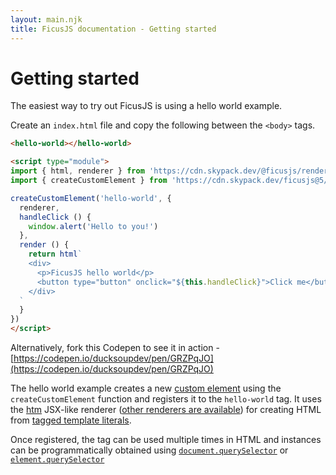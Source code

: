 ```yaml
---
layout: main.njk
title: FicusJS documentation - Getting started
---
```

# Getting started

The easiest way to try out FicusJS is using a hello world example.

Create an `index.html` file and copy the following between the `<body>` tags.

```html
<hello-world></hello-world>

<script type="module">
import { html, renderer } from 'https://cdn.skypack.dev/@ficusjs/renderers@5/htm'
import { createCustomElement } from 'https://cdn.skypack.dev/ficusjs@5/custom-element'

createCustomElement('hello-world', {
  renderer,
  handleClick () {
    window.alert('Hello to you!')
  },
  render () {
    return html`
    <div>
      <p>FicusJS hello world</p>
      <button type="button" onclick="${this.handleClick}">Click me</button>
    </div>
  `
  }
})
</script>
```

Alternatively, fork this Codepen to see it in action - [https://codepen.io/ducksoupdev/pen/GRZPqJO](https://codepen.io/ducksoupdev/pen/GRZPqJO)

The hello world example creates a new [custom element](https://developer.mozilla.org/en-US/docs/Web/Web_Components/Using_custom_elements) using the `createCustomElement` function and registers it to the `hello-world` tag. It uses the [htm](https://www.npmjs.com/package/htm) JSX-like renderer ([other renderers are available](/renderers/)) for creating HTML from [tagged template literals](https://developer.mozilla.org/en-US/docs/Web/JavaScript/Reference/Template_literals).

Once registered, the tag can be used multiple times in HTML and instances can be programmatically obtained using [`document.querySelector`](https://developer.mozilla.org/en-US/docs/Web/API/Document/querySelector)
or [`element.querySelector`](https://developer.mozilla.org/en-US/docs/Web/API/Element/querySelector)
